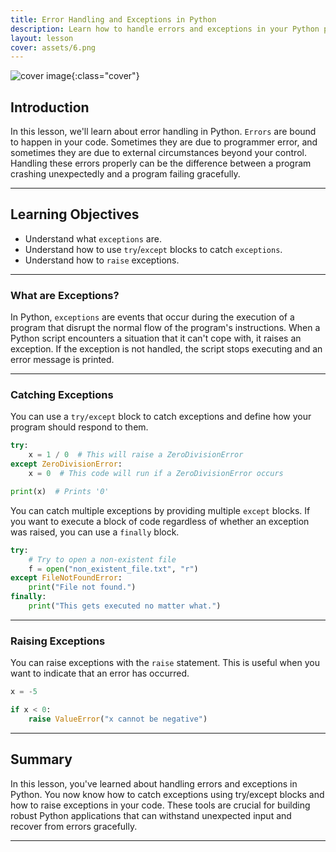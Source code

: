 ```yaml
---
title: Error Handling and Exceptions in Python
description: Learn how to handle errors and exceptions in your Python programs to ensure they can recover gracefully from unexpected issues.
layout: lesson
cover: assets/6.png
---
```


![cover image]({{page.cover}}){:class="cover"}

## Introduction

In this lesson, we'll learn about error handling in Python. `Errors` are bound to happen in your code. Sometimes they are due to programmer error, and sometimes they are due to external circumstances beyond your control. Handling these errors properly can be the difference between a program crashing unexpectedly and a program failing gracefully.

---

## Learning Objectives

- Understand what `exceptions` are.
- Understand how to use `try`/`except` blocks to catch `exceptions`.
- Understand how to `raise` exceptions.

---

### What are Exceptions?

In Python, `exceptions` are events that occur during the execution of a program that disrupt the normal flow of the program's instructions. When a Python script encounters a situation that it can't cope with, it raises an exception. If the exception is not handled, the script stops executing and an error message is printed.

---

### Catching Exceptions

You can use a `try/except` block to catch exceptions and define how your program should respond to them.

```python
try:
    x = 1 / 0  # This will raise a ZeroDivisionError
except ZeroDivisionError:
    x = 0  # This code will run if a ZeroDivisionError occurs

print(x)  # Prints '0'
```

You can catch multiple exceptions by providing multiple `except` blocks. If you want to execute a block of code regardless of whether an exception was raised, you can use a `finally` block.

```python
try:
    # Try to open a non-existent file
    f = open("non_existent_file.txt", "r")
except FileNotFoundError:
    print("File not found.")
finally:
    print("This gets executed no matter what.")
```

---

### Raising Exceptions

You can raise exceptions with the `raise` statement. This is useful when you want to indicate that an error has occurred.

```python
x = -5

if x < 0:
    raise ValueError("x cannot be negative")
```

---

## Summary

In this lesson, you've learned about handling errors and exceptions in Python. You now know how to catch exceptions using try/except blocks and how to raise exceptions in your code. These tools are crucial for building robust Python applications that can withstand unexpected input and recover from errors gracefully.

---
